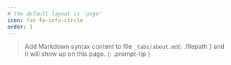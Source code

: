 ```yaml
---
# the default layout is 'page'
icon: fas fa-info-circle
order: 1
---
```


> Add Markdown syntax content to file `_tabs/about.md`{: .filepath } and it will show up on this page.
{: .prompt-tip }
